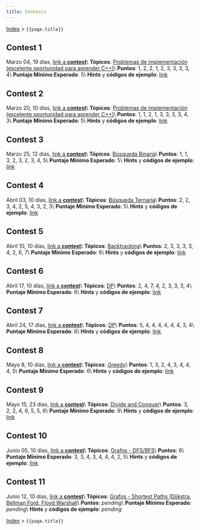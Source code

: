 ```yaml
---
title: Contests
---
```


[Index](index) > ```{{page.title}}```

## Contest 1
Marzo 04, 19 días, [link a **contest**](https://vjudge.net/contest/360690)\\
**Tópicos**: [Problemas de implementación (excelente oportunidad para aprender C++)](resources/cpp)\\
**Puntos**: 1, 2, 2, 1, 2, 3, 3, 3, 3, 4\\
**Puntaje Mínimo Esperado**: 5\\
**Hints** y **códigos de ejemplo**: [link](hints/contest1)

## Contest 2
Marzo 20, 10 días, [link a **contest**](https://vjudge.net/contest/363243)\\
**Tópicos**: [Problemas de implementación (excelente oportunidad para aprender C++)](resources/cpp)\\
**Puntos**: 1, 1, 2, 1, 3, 3, 3, 3, 4, 3\\
**Puntaje Mínimo Esperado**: 5\\
**Hints** y **códigos de ejemplo**: [link](hints/contest2)

## Contest 3
Marzo 25, 12 días, [link a **contest**](https://vjudge.net/contest/364465)\\
**Tópicos**: [Búsqueda Binaria](resources/search)\\
**Puntos**: 1, 1, 3, 2, 3, 2, 3, 4, 5\\
**Puntaje Mínimo Esperado**: 5\\
**Hints** y **códigos de ejemplo**: [link](hints/contest3)

## Contest 4
Abril 03, 10 días, [link a **contest**](https://vjudge.net/contest/366134)\\
**Tópicos**: [Búsqueda Ternaria](resources/search)\\
**Puntos**: 2, 2, 3, 4, 2, 5, 4, 3, 2, 3\\
**Puntaje Mínimo Esperado**: 5\\
**Hints** y **códigos de ejemplo**: [link](hints/contest4)

## Contest 5
Abril 10, 10 días, [link a **contest**](https://vjudge.net/contest/367344)\\
**Tópicos**: [Backtracking](resources/backtracking)\\
**Puntos**: 2, 3, 3, 3, 3, 4, 2, 6, 7\\
**Puntaje Mínimo Esperado**: 6\\
**Hints** y **códigos de ejemplo**: [link](hints/contest5)

## Contest 6
Abril 17, 10 días, [link a **contest**](https://vjudge.net/contest/368719)\\
**Tópicos**: [DP](resources/dp)\\
**Puntos**: 2, 4, 7, 4, 2, 3, 3, 3, 4\\
**Puntaje Mínimo Esperado**: 6\\
**Hints** y **códigos de ejemplo**: [link](hints/contest6)

## Contest 7
Abril 24, 17 días, [link a **contest**](https://vjudge.net/contest/370134)\\
**Tópicos**: [DP](resources/dp)\\
**Puntos**: 5, 4, 4, 4, 4, 4, 4, 3, 4\\
**Puntaje Mínimo Esperado**: 6\\
**Hints** y **códigos de ejemplo**: [link](hints/contest7)

## Contest 8
Mayo 8, 10 días, [link a **contest**](https://vjudge.net/contest/372762)\\
**Tópicos**: [Greedy](resources/greedy)\\
**Puntos**: 1, 3, 2, 4, 3, 4, 4, 4, 5\\
**Puntaje Mínimo Esperado**: 6\\
**Hints** y **códigos de ejemplo**: [link](hints/contest8)

## Contest 9
Mayo 15, 23 días, [link a **contest**](https://vjudge.net/contest/373993)\\
**Tópicos**: [Divide and Conquer](resources/divconq)\\
**Puntos**: 3, 2, 2, 4, 6, 5, 5, 6\\
**Puntaje Mínimo Esperado**: 9\\
**Hints** y **códigos de ejemplo**: [link](hints/contest9)

## Contest 10
Junio 05, 10 días, [link a **contest**](https://vjudge.net/contest/377122)\\
**Tópicos**: [Grafos - DFS/BFS](resources/graphs)\\
**Puntos**: 6\\
**Puntaje Mínimo Esperado**: 3, 3, 4, 3, 4, 4, 4, 2, 5\\
**Hints** y **códigos de ejemplo**: [link](hints/contest10)

## Contest 11
Junio 12, 10 días, [link a **contest**](https://vjudge.net/contest/378131)\\
**Tópicos**: [Grafos - Shortest Paths (Dijkstra, Bellman Ford, Floyd Warshall](resources/graphs)\\
**Puntos**: _pending_\\
**Puntaje Mínimo Esperado**: _pending_\\
**Hints** y **códigos de ejemplo**: _pending_


[Index](index) > ```{{page.title}}```
